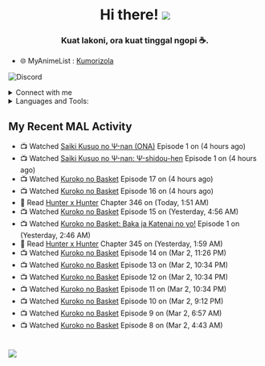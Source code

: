 <h1 align="center">Hi there! <img src="https://media.giphy.com/media/hvRJCLFzcasrR4ia7z/giphy.gif" width="25px"> </h1>
<h3 align="center">Kuat lakoni, ora kuat tinggal ngopi ☕.</h3>

- 🌐 MyAnimeList : [Kumorizola](https://myanimelist.net/animelist/Kumorizola)

![Discord](https://discord.c99.nl/widget/theme-3/761213268009943051.png)
<details>
      <summary>Connect with me</summary>
    <p align="left">
        <a href="https://www.facebook.com/kumori.hartley.1" target="blank"><img align="center"
                src="https://raw.githubusercontent.com/rahuldkjain/github-profile-readme-generator/master/src/images/icons/Social/facebook.svg"
                alt="kumori hartley" height="30" width="40" /></a>
        <a href="https://www.instagram.com/kumorizola/" target="blank"><img align="center"
                src="https://raw.githubusercontent.com/rahuldkjain/github-profile-readme-generator/master/src/images/icons/Social/instagram.svg"
                alt="kumorizola" height="30" width="40" /></a>
        <a href="https://discord.com" target="blank"><img align="center"
                src="https://raw.githubusercontent.com/rahuldkjain/github-profile-readme-generator/master/src/images/icons/Social/discord.svg"
                alt="Kumori#5882" height="30" width="40" /></a>
    </p>
</details>

<details>
    <summary align="left">Languages and Tools:</summary>
<p align="left">
      <a href="https://www.w3schools.com/css/" target="_blank">
        <img src="https://raw.githubusercontent.com/devicons/devicon/master/icons/css3/css3-original-wordmark.svg"
            alt="css3" width="40" height="40" /> </a> <a href="https://www.w3.org/html/" target="_blank"> <img
            src="https://raw.githubusercontent.com/devicons/devicon/master/icons/html5/html5-original-wordmark.svg"
            alt="html5" width="40" height="40" /> </a> <a href="https://www.java.com" target="_blank"> <img
            src="https://raw.githubusercontent.com/devicons/devicon/master/icons/java/java-original.svg" alt="java"
            width="40" height="40" /> </a> <a href="https://developer.mozilla.org/en-US/docs/Web/JavaScript"
            target="_blank"> <img
            src="https://raw.githubusercontent.com/devicons/devicon/master/icons/javascript/javascript-original.svg"
            alt="javascript" width="40" height="40" /> </a> <a href="https://nodejs.org" target="_blank"> <img
            src="https://raw.githubusercontent.com/devicons/devicon/master/icons/nodejs/nodejs-original-wordmark.svg"
            alt="nodejs" width="40" height="40" /> </a> <a href="https://www.python.org" target="_blank"> <img
            src="https://raw.githubusercontent.com/devicons/devicon/master/icons/python/python-original.svg"
            alt="python" width="40" height="40" /> </a> <a href="https://www.typescriptlang.org/" target="_blank"> <img
            src="https://raw.githubusercontent.com/devicons/devicon/master/icons/typescript/typescript-original.svg" 
            alt="typescript" width="40" height="40" /> </a> <a href="https://www.photoshop.com/en" target="_blank"> <img
            src="https://upload.wikimedia.org/wikipedia/commons/a/af/Adobe_Photoshop_CC_icon.svg" alt="photoshop" width="40" height="40"/> </a>
            <a href="https://www.adobe.com/products/premiere.html" target="_blank"> <img
            src="https://upload.wikimedia.org/wikipedia/commons/4/40/Adobe_Premiere_Pro_CC_icon.svg" alt="Premiere pro" width="40" height="40"/> </a>
            <a href="https://www.adobe.com/in/products/illustrator.html" target="_blank"> <img 
            src="https://upload.wikimedia.org/wikipedia/commons/f/fb/Adobe_Illustrator_CC_icon.svg" alt="illustrator" width="40" height="40"/> </a>
      
 </details>
 
 <h2> My Recent MAL Activity</h2>
<!-- MAL_ACTIVITY:start -->

- 📺 Watched [Saiki Kusuo no Ψ-nan (ONA)](https://MyAnimeList.net/anime.php?id=19469) Episode 1 on (4 hours ago)
- 📺 Watched [Saiki Kusuo no Ψ-nan: Ψ-shidou-hen](https://MyAnimeList.net/anime.php?id=40542) Episode 1 on (4 hours ago)
- 📺 Watched [Kuroko no Basket](https://MyAnimeList.net/anime.php?id=11771) Episode 17 on (4 hours ago)
- 📺 Watched [Kuroko no Basket](https://MyAnimeList.net/anime.php?id=11771) Episode 16 on (4 hours ago)
- 📖 Read [Hunter x Hunter](https://MyAnimeList.net/manga.php?id=26) Chapter 346 on (Today, 1:51 AM)
- 📺 Watched [Kuroko no Basket](https://MyAnimeList.net/anime.php?id=11771) Episode 15 on (Yesterday, 4:56 AM)
- 📺 Watched [Kuroko no Basket: Baka ja Katenai no yo!](https://MyAnimeList.net/anime.php?id=19669) Episode 1 on (Yesterday, 2:46 AM)
- 📖 Read [Hunter x Hunter](https://MyAnimeList.net/manga.php?id=26) Chapter 345 on (Yesterday, 1:59 AM)
- 📺 Watched [Kuroko no Basket](https://MyAnimeList.net/anime.php?id=11771) Episode 14 on (Mar 2, 11:26 PM)
- 📺 Watched [Kuroko no Basket](https://MyAnimeList.net/anime.php?id=11771) Episode 13 on (Mar 2, 10:34 PM)
- 📺 Watched [Kuroko no Basket](https://MyAnimeList.net/anime.php?id=11771) Episode 12 on (Mar 2, 10:34 PM)
- 📺 Watched [Kuroko no Basket](https://MyAnimeList.net/anime.php?id=11771) Episode 11 on (Mar 2, 10:34 PM)
- 📺 Watched [Kuroko no Basket](https://MyAnimeList.net/anime.php?id=11771) Episode 10 on (Mar 2, 9:12 PM)
- 📺 Watched [Kuroko no Basket](https://MyAnimeList.net/anime.php?id=11771) Episode 9 on (Mar 2, 6:57 AM)
- 📺 Watched [Kuroko no Basket](https://MyAnimeList.net/anime.php?id=11771) Episode 8 on (Mar 2, 4:43 AM)

<!-- MAL_ACTIVITY:end -->

  
<h2 align="left"> <img src="https://media.discordapp.net/attachments/918405470073520168/919220018355523584/ezgif.com-gif-maker_1.gif">
